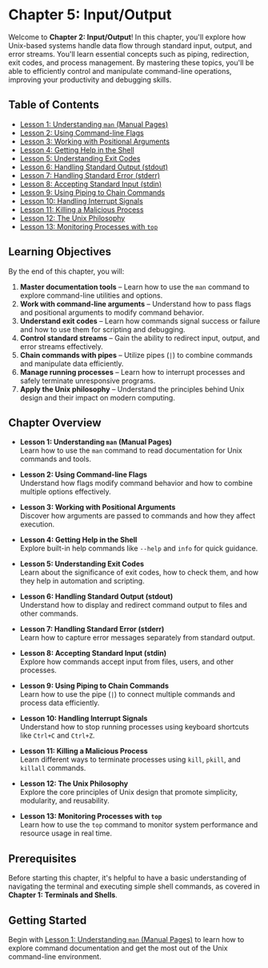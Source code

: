 # Chapter 5: Input/Output

Welcome to **Chapter 2: Input/Output**! In this chapter, you'll explore how Unix-based systems handle data flow through standard input, output, and error streams. You'll learn essential concepts such as piping, redirection, exit codes, and process management. By mastering these topics, you'll be able to efficiently control and manipulate command-line operations, improving your productivity and debugging skills.

## Table of Contents

- [Lesson 1: Understanding `man` (Manual Pages)](./lesson-1/README.md)
- [Lesson 2: Using Command-line Flags](./lesson-2/README.md)
- [Lesson 3: Working with Positional Arguments](./lesson-3/README.md)
- [Lesson 4: Getting Help in the Shell](./lesson-4/README.md)
- [Lesson 5: Understanding Exit Codes](./lesson-5/README.md)
- [Lesson 6: Handling Standard Output (stdout)](./lesson-6/README.md)
- [Lesson 7: Handling Standard Error (stderr)](./lesson-7/README.md)
- [Lesson 8: Accepting Standard Input (stdin)](./lesson-8/README.md)
- [Lesson 9: Using Piping to Chain Commands](./lesson-9/README.md)
- [Lesson 10: Handling Interrupt Signals](./lesson-10/README.md)
- [Lesson 11: Killing a Malicious Process](./lesson-11/README.md)
- [Lesson 12: The Unix Philosophy](./lesson-12/README.md)
- [Lesson 13: Monitoring Processes with `top`](./lesson-13/README.md)

## Learning Objectives

By the end of this chapter, you will:

1. **Master documentation tools** – Learn how to use the `man` command to explore command-line utilities and options.
2. **Work with command-line arguments** – Understand how to pass flags and positional arguments to modify command behavior.
3. **Understand exit codes** – Learn how commands signal success or failure and how to use them for scripting and debugging.
4. **Control standard streams** – Gain the ability to redirect input, output, and error streams effectively.
5. **Chain commands with pipes** – Utilize pipes (`|`) to combine commands and manipulate data efficiently.
6. **Manage running processes** – Learn how to interrupt processes and safely terminate unresponsive programs.
7. **Apply the Unix philosophy** – Understand the principles behind Unix design and their impact on modern computing.

## Chapter Overview

- **Lesson 1: Understanding `man` (Manual Pages)**  
  Learn how to use the `man` command to read documentation for Unix commands and tools.

- **Lesson 2: Using Command-line Flags**  
  Understand how flags modify command behavior and how to combine multiple options effectively.

- **Lesson 3: Working with Positional Arguments**  
  Discover how arguments are passed to commands and how they affect execution.

- **Lesson 4: Getting Help in the Shell**  
  Explore built-in help commands like `--help` and `info` for quick guidance.

- **Lesson 5: Understanding Exit Codes**  
  Learn about the significance of exit codes, how to check them, and how they help in automation and scripting.

- **Lesson 6: Handling Standard Output (stdout)**  
  Understand how to display and redirect command output to files and other commands.

- **Lesson 7: Handling Standard Error (stderr)**  
  Learn how to capture error messages separately from standard output.

- **Lesson 8: Accepting Standard Input (stdin)**  
  Explore how commands accept input from files, users, and other processes.

- **Lesson 9: Using Piping to Chain Commands**  
  Learn how to use the pipe (`|`) to connect multiple commands and process data efficiently.

- **Lesson 10: Handling Interrupt Signals**  
  Understand how to stop running processes using keyboard shortcuts like `Ctrl+C` and `Ctrl+Z`.

- **Lesson 11: Killing a Malicious Process**  
  Learn different ways to terminate processes using `kill`, `pkill`, and `killall` commands.

- **Lesson 12: The Unix Philosophy**  
  Explore the core principles of Unix design that promote simplicity, modularity, and reusability.

- **Lesson 13: Monitoring Processes with `top`**  
  Learn how to use the `top` command to monitor system performance and resource usage in real time.

## Prerequisites

Before starting this chapter, it's helpful to have a basic understanding of navigating the terminal and executing simple shell commands, as covered in **Chapter 1: Terminals and Shells**.

## Getting Started

Begin with [Lesson 1: Understanding `man` (Manual Pages)](./lesson-1/README.md) to learn how to explore command documentation and get the most out of the Unix command-line environment.
